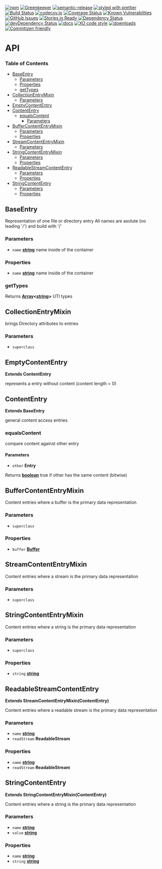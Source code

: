 [![npm](https://img.shields.io/npm/v/content-entry.svg)](https://www.npmjs.com/package/content-entry)
[![Greenkeeper](https://badges.greenkeeper.io/arlac77/content-entry.svg)](https://greenkeeper.io/)
[![semantic-release](https://img.shields.io/badge/%20%20%F0%9F%93%A6%F0%9F%9A%80-semantic--release-e10079.svg)](https://github.com/arlac77/content-entry)
[![styled with prettier](https://img.shields.io/badge/styled_with-prettier-ff69b4.svg)](https://github.com/prettier/prettier)
[![Build Status](https://secure.travis-ci.org/arlac77/content-entry.png)](http://travis-ci.org/arlac77/content-entry)
[![codecov.io](http://codecov.io/github/arlac77/content-entry/coverage.svg?branch=master)](http://codecov.io/github/arlac77/content-entry?branch=master)
[![Coverage Status](https://coveralls.io/repos/arlac77/content-entry/badge.svg)](https://coveralls.io/r/arlac77/content-entry)
[![Known Vulnerabilities](https://snyk.io/test/github/arlac77/content-entry/badge.svg)](https://snyk.io/test/github/arlac77/content-entry)
[![GitHub Issues](https://img.shields.io/github/issues/arlac77/content-entry.svg?style=flat-square)](https://github.com/arlac77/content-entry/issues)
[![Stories in Ready](https://badge.waffle.io/arlac77/content-entry.svg?label=ready&title=Ready)](http://waffle.io/arlac77/content-entry)
[![Dependency Status](https://david-dm.org/arlac77/content-entry.svg)](https://david-dm.org/arlac77/content-entry)
[![devDependency Status](https://david-dm.org/arlac77/content-entry/dev-status.svg)](https://david-dm.org/arlac77/content-entry#info=devDependencies)
[![docs](http://inch-ci.org/github/arlac77/content-entry.svg?branch=master)](http://inch-ci.org/github/arlac77/content-entry)
[![XO code style](https://img.shields.io/badge/code_style-XO-5ed9c7.svg)](https://github.com/sindresorhus/xo)
[![downloads](http://img.shields.io/npm/dm/content-entry.svg?style=flat-square)](https://npmjs.org/package/content-entry)
[![Commitizen friendly](https://img.shields.io/badge/commitizen-friendly-brightgreen.svg)](http://commitizen.github.io/cz-cli/)

# API

<!-- Generated by documentation.js. Update this documentation by updating the source code. -->

### Table of Contents

-   [BaseEntry](#baseentry)
    -   [Parameters](#parameters)
    -   [Properties](#properties)
    -   [getTypes](#gettypes)
-   [CollectionEntryMixin](#collectionentrymixin)
    -   [Parameters](#parameters-1)
-   [EmptyContentEntry](#emptycontententry)
-   [ContentEntry](#contententry)
    -   [equalsContent](#equalscontent)
        -   [Parameters](#parameters-2)
-   [BufferContentEntryMixin](#buffercontententrymixin)
    -   [Parameters](#parameters-3)
    -   [Properties](#properties-1)
-   [StreamContentEntryMixin](#streamcontententrymixin)
    -   [Parameters](#parameters-4)
-   [StringContentEntryMixin](#stringcontententrymixin)
    -   [Parameters](#parameters-5)
    -   [Properties](#properties-2)
-   [ReadableStreamContentEntry](#readablestreamcontententry)
    -   [Parameters](#parameters-6)
    -   [Properties](#properties-3)
-   [StringContentEntry](#stringcontententry)
    -   [Parameters](#parameters-7)
    -   [Properties](#properties-4)

## BaseEntry

Representation of one file or directory entry
All names are asolute (no leading '/') and build with '/'

### Parameters

-   `name` **[string](https://developer.mozilla.org/docs/Web/JavaScript/Reference/Global_Objects/String)** name inside of the container

### Properties

-   `name` **[string](https://developer.mozilla.org/docs/Web/JavaScript/Reference/Global_Objects/String)** name inside of the container

### getTypes

Returns **[Array](https://developer.mozilla.org/docs/Web/JavaScript/Reference/Global_Objects/Array)&lt;[string](https://developer.mozilla.org/docs/Web/JavaScript/Reference/Global_Objects/String)>** UTI types

## CollectionEntryMixin

brings Directory attributes to entries

### Parameters

-   `superclass`  

## EmptyContentEntry

**Extends ContentEntry**

represents a entry without content (content length = 0)

## ContentEntry

**Extends BaseEntry**

general content access entries

### equalsContent

compare content against other entry

#### Parameters

-   `other` **Entry** 

Returns **[boolean](https://developer.mozilla.org/docs/Web/JavaScript/Reference/Global_Objects/Boolean)** true if other has the same content (bitwise)

## BufferContentEntryMixin

Content entries where a buffer is the primary data representation

### Parameters

-   `superclass`  

### Properties

-   `buffer` **[Buffer](https://nodejs.org/api/buffer.html)** 

## StreamContentEntryMixin

Content entries where a stream is the primary data representation

### Parameters

-   `superclass`  

## StringContentEntryMixin

Content entries where a string is the primary data representation

### Parameters

-   `superclass`  

### Properties

-   `string` **[string](https://developer.mozilla.org/docs/Web/JavaScript/Reference/Global_Objects/String)** 

## ReadableStreamContentEntry

**Extends StreamContentEntryMixin(ContentEntry)**

Content entries where a readable stream is the primary data representation

### Parameters

-   `name` **[string](https://developer.mozilla.org/docs/Web/JavaScript/Reference/Global_Objects/String)** 
-   `readStream` **ReadableStream** 

### Properties

-   `name` **[string](https://developer.mozilla.org/docs/Web/JavaScript/Reference/Global_Objects/String)** 
-   `readStream` **ReadableStream** 

## StringContentEntry

**Extends StringContentEntryMixin(ContentEntry)**

Content entries where a string is the primary data representation

### Parameters

-   `name` **[string](https://developer.mozilla.org/docs/Web/JavaScript/Reference/Global_Objects/String)** 
-   `value` **[string](https://developer.mozilla.org/docs/Web/JavaScript/Reference/Global_Objects/String)** 

### Properties

-   `name` **[string](https://developer.mozilla.org/docs/Web/JavaScript/Reference/Global_Objects/String)** 
-   `string` **[string](https://developer.mozilla.org/docs/Web/JavaScript/Reference/Global_Objects/String)** 
